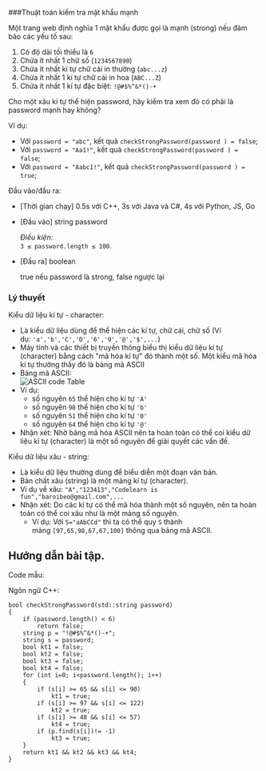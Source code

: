 ###Thuật toán kiểm tra mật khẩu mạnh

Một trang web định nghĩa 1 mật khẩu được gọi là mạnh (strong) nếu đảm bảo các yếu tố sau:

1.  Có độ dài tối thiểu là `6`
2.  Chứa ít nhất 1 chữ số (`1234567890`)
3.  Chứa ít nhất kí tự chữ cái in thường (`abc...z`)
4.  Chứa ít nhất 1 kí tự chữ cái in hoa (`ABC...Z`)
5.  Chứa ít nhất 1 kí tự đặc biệt: `!@#$%^&*()-+`

Cho một xâu kí tự thể hiện password, hãy kiểm tra xem đó có phải là password mạnh hay không?

Ví dụ:

-   Với `password = "abc"`, kết quả `checkStrongPassword(password ) = false`;
-   Với `password = "Aa1!"`, kết quả `checkStrongPassword(password ) = false`;
-   Với `password = "Aabc1!"`, kết quả `checkStrongPassword(password ) = true`;

Đầu vào/đầu ra:

-   [Thời gian chạy] 0.5s với C++, 3s với Java và C#, 4s với Python, JS, Go

-   [Đầu vào] string password

    *Điều kiện:*\
    `3 ≤ password.length ≤ 100`.

-   [Đầu ra] boolean

    true nếu password là strong, false ngược lại

### Lý thuyết 

Kiểu dữ liệu kí tự - character:

-   Là kiểu dữ liệu dùng để thể hiện các kí tự, chữ cái, chữ số (Ví dụ: `'a','b','C','D','6','9','@','$',...`)
-   Máy tính và các thiết bị truyền thông biểu thị kiểu dữ liệu kí tự (character) bằng cách "mã hóa kí tự" đó thành một số. Một kiểu mã hóa kí tự thường thấy đó là bảng mã ASCII
-   Bảng mã ASCII:\
    ![ASCII code Table](https://zentut.com//wp-content/uploads/2007/12/ascii-code-chart.gif)
-   Ví dụ: 
    -   số nguyên `65` thể hiện cho kí tự `'A'` 
    -   số nguyên `98` thể hiện cho kí tự `'b'` 
    -   số nguyên `51` thể hiện cho kí tự `'0'`
    -   số nguyên `64` thể hiện cho kí tự `'@'` 
-   Nhận xét: Nhờ bảng mã hóa ASCII nên ta hoàn toàn có thể coi kiểu dữ liệu kí tự (character) là một số nguyên để giải quyết các vấn đề.  

Kiểu dữ liệu xâu - string:

-   Là kiểu dữ liệu thường dùng để biểu diễn một đoạn văn bản.
-   Bản chất xâu (string) là một mảng kí tự (character). 
-   Ví dụ về xâu: `"A","123413","Codelearn is fun","baroibeo@gmail.com",...`
-   Nhận xét: Do các kí tự có thể mã hóa thành một số nguyên, nên ta hoàn toàn có thể coi xâu như là một mảng số nguyên. 
    -   Ví dụ: Với `S="aAbCCd"` thì ta có thể quy `S` thành mảng `[97,65,98,67,67,100]` thông qua bảng mã ASCII. 

Hướng dẫn bài tập.
------------------

Code mẫu:

Ngôn ngữ C++:

```
bool checkStrongPassword(std::string password)
{
    if (password.length() < 6)
        return false;
    string p = "!@#$%^&*()-+";
    string s = password;
    bool kt1 = false;
    bool kt2 = false;
    bool kt3 = false;
    bool kt4 = false;
    for (int i=0; i<password.length(); i++)
    {
        if (s[i] >= 65 && s[i] <= 90)
            kt1 = true;
        if (s[i] >= 97 && s[i] <= 122)
            kt2 = true;
        if (s[i] >= 48 && s[i] <= 57)
            kt4 = true;
        if (p.find(s[i])!= -1)
            kt3 = true;
    }
    return kt1 && kt2 && kt3 && kt4;
}
```
